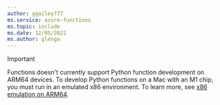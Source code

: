 ```yaml
---
author: ggailey777
ms.service: azure-functions
ms.topic: include
ms.date: 12/05/2022
ms.author: glenga
---
```


> [!IMPORTANT]
> Functions doesn't currently support Python function development on ARM64 devices. To develop Python functions on a Mac with an M1 chip, you must run in an emulated x86 environment. To learn more, see [x86 emulation on ARM64](../articles/azure-functions/functions-run-local.md#x86-emulation-on-arm64). 